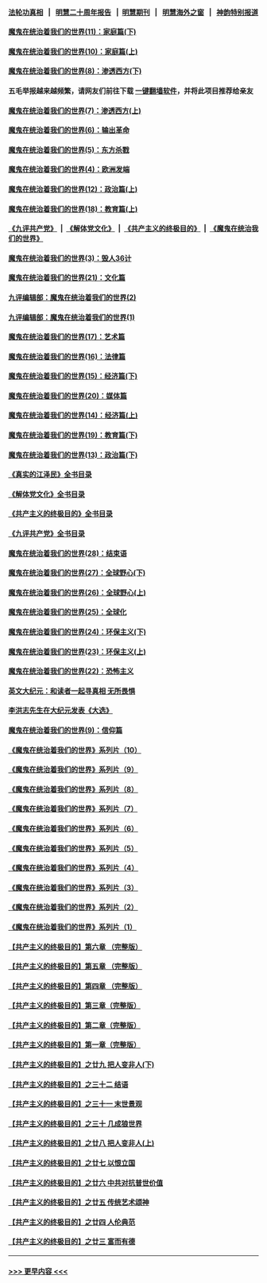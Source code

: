 #### [法轮功真相](https://github.com/gfw-breaker/truth/blob/master/README.md?t=0) &nbsp;&nbsp;|&nbsp;&nbsp; [明慧二十周年报告](https://github.com/gfw-breaker/mh-reports/blob/master/README.md?t=0) &nbsp;&nbsp;|&nbsp;&nbsp;[明慧期刊](https://github.com/gfw-breaker/mh-qikan) &nbsp;&nbsp;|&nbsp;&nbsp; [明慧海外之窗](https://github.com/gfw-breaker/mh-news/blob/master/README.md?t=0) &nbsp;&nbsp;|&nbsp;&nbsp; [神韵特别报道](https://github.com/gfw-breaker/mh-news/blob/master/shenyun.md?t=0)
#### [魔鬼在统治着我们的世界(11)：家庭篇(下)](../pages/nsc422/n10440961.md?t=12171750) 
#### [魔鬼在统治着我们的世界(10)：家庭篇(上)](../pages/nsc422/n10435448.md?t=12171750) 
#### [魔鬼在统治着我们的世界(8)：渗透西方(下)](../pages/nsc422/n10429603.md?t=12171750) 
#### 五毛举报越来越频繁，请网友们前往下载 [一键翻墙软件](https://github.com/gfw-breaker/ssr-accounts)，并将此项目推荐给亲友
#### [魔鬼在统治着我们的世界(7)：渗透西方(上)](../pages/nsc422/n10426013.md?t=12171750) 
#### [魔鬼在统治着我们的世界(6)：输出革命](../pages/nsc422/n10421536.md?t=12171750) 
#### [魔鬼在统治着我们的世界(5)：东方杀戮](../pages/nsc422/n10417707.md?t=12171750) 
#### [魔鬼在统治着我们的世界(4)：欧洲发端](../pages/nsc422/n10414890.md?t=12171750) 
#### [魔鬼在统治着我们的世界(12)：政治篇(上)](../pages/nsc422/n10444576.md?t=12171750) 
#### [魔鬼在统治着我们的世界(18)：教育篇(上)](../pages/nsc422/n10526970.md?t=12171750) 
#### [《九评共产党》](https://github.com/begood0513/9ping.md/blob/master/README.md) &nbsp;|&nbsp; [《解体党文化》](../../../../jtdwh.md/blob/master/README.md)  &nbsp;|&nbsp; [《共产主义的终极目的》](../../../../gczydzjmd.md/blob/master/README.md) &nbsp;|&nbsp; [《魔鬼在统治我们的世界》](../../../../mgztzwmdsj.md/blob/master/README.md) 
#### [魔鬼在统治着我们的世界(3)：毁人36计](../pages/nsc422/n10411583.md?t=12171750) 
#### [魔鬼在统治着我们的世界(21)：文化篇](../pages/nsc422/n10597706.md?t=12171750) 
#### [九评编辑部：魔鬼在统治着我们的世界(2)](../pages/nsc422/n10410036.md?t=12171750) 
#### [九评编辑部：魔鬼在统治着我们的世界(1)](../pages/nsc422/n10406825.md?t=12171750) 
#### [魔鬼在统治着我们的世界(17)：艺术篇](../pages/nsc422/n10499093.md?t=12171750) 
#### [魔鬼在统治着我们的世界(16)：法律篇](../pages/nsc422/n10485969.md?t=12171750) 
#### [魔鬼在统治着我们的世界(15)：经济篇(下)](../pages/nsc422/n10469975.md?t=12171750) 
#### [魔鬼在统治着我们的世界(20)：媒体篇](../pages/nsc422/n10586579.md?t=12171750) 
#### [魔鬼在统治着我们的世界(14)：经济篇(上)](../pages/nsc422/n10457370.md?t=12171750) 
#### [魔鬼在统治着我们的世界(19)：教育篇(下)](../pages/nsc422/n10564808.md?t=12171750) 
#### [魔鬼在统治着我们的世界(13)：政治篇(下)](../pages/nsc422/n10448270.md?t=12171750) 
#### [《真实的江泽民》全书目录](../pages/nsc422/n13721399.md?t=12171750) 
#### [《解体党文化》全书目录](../pages/nsc422/n13721157.md?t=12171750) 
#### [《共产主义的终极目的》全书目录](../pages/nsc422/n13721048.md?t=12171750) 
#### [《九评共产党》全书目录](../pages/nsc422/n13708085.md?t=12171750) 
#### [魔鬼在统治着我们的世界(28)：结束语](../pages/nsc422/n10936246.md?t=12171750) 
#### [魔鬼在统治着我们的世界(27)：全球野心(下)](../pages/nsc422/n10928319.md?t=12171750) 
#### [魔鬼在统治着我们的世界(26)：全球野心(上)](../pages/nsc422/n10900318.md?t=12171750) 
#### [魔鬼在统治着我们的世界(25)：全球化](../pages/nsc422/n10788205.md?t=12171750) 
#### [魔鬼在统治着我们的世界(24)：环保主义(下)](../pages/nsc422/n10695307.md?t=12171750) 
#### [魔鬼在统治着我们的世界(23)：环保主义(上)](../pages/nsc422/n10688613.md?t=12171750) 
#### [魔鬼在统治着我们的世界(22)：恐怖主义](../pages/nsc422/n10614727.md?t=12171750) 
#### [英文大纪元：和读者一起寻真相 无所畏惧](../pages/nsc422/n12542027.md?t=12171750) 
#### [李洪志先生在大纪元发表《大选》](../pages/nsc422/n12534746.md?t=12171750) 
#### [魔鬼在统治着我们的世界(9)：信仰篇](../pages/nsc422/n10432159.md?t=12171750) 
#### [《魔鬼在统治着我们的世界》系列片（10）](../pages/nsc422/n12292670.md?t=12171750) 
#### [《魔鬼在统治着我们的世界》系列片（9）](../pages/nsc422/n12290859.md?t=12171750) 
#### [《魔鬼在统治着我们的世界》系列片（8）](../pages/nsc422/n12287445.md?t=12171750) 
#### [《魔鬼在统治着我们的世界》系列片（7）](../pages/nsc422/n12283425.md?t=12171750) 
#### [《魔鬼在统治着我们的世界》系列片（6）](../pages/nsc422/n12282314.md?t=12171750) 
#### [《魔鬼在统治着我们的世界》系列片（5）](../pages/nsc422/n12281419.md?t=12171750) 
#### [《魔鬼在统治着我们的世界》系列片（4）](../pages/nsc422/n12274024.md?t=12171750) 
#### [《魔鬼在统治着我们的世界》系列片（3）](../pages/nsc422/n12271322.md?t=12171750) 
#### [《魔鬼在统治着我们的世界》系列片（2）](../pages/nsc422/n12269049.md?t=12171750) 
#### [《魔鬼在统治着我们的世界》系列片（1）](../pages/nsc422/n12267575.md?t=12171750) 
#### [【共产主义的终极目的】第六章 （完整版）](../pages/nsc422/n11428913.md?t=12171750) 
#### [【共产主义的终极目的】第五章 （完整版）](../pages/nsc422/n11428912.md?t=12171750) 
#### [【共产主义的终极目的】第四章 （完整版）](../pages/nsc422/n11428907.md?t=12171750) 
#### [【共产主义的终极目的】第三章（完整版）](../pages/nsc422/n11428848.md?t=12171750) 
#### [【共产主义的终极目的】第二章（完整版）](../pages/nsc422/n11428831.md?t=12171750) 
#### [【共产主义的终极目的】第一章（完整版）](../pages/nsc422/n11417651.md?t=12171750) 
#### [【共产主义的终极目的】之廿九 把人变非人(下)](../pages/nsc422/n11344140.md?t=12171750) 
#### [【共产主义的终极目的】之三十二 结语](../pages/nsc422/n11360535.md?t=12171750) 
#### [【共产主义的终极目的】之三十一 末世景观](../pages/nsc422/n11351129.md?t=12171750) 
#### [【共产主义的终极目的】之三十 几成狼世界](../pages/nsc422/n11348280.md?t=12171750) 
#### [【共产主义的终极目的】之廿八 把人变非人(上)](../pages/nsc422/n11340492.md?t=12171750) 
#### [【共产主义的终极目的】之廿七 以恨立国](../pages/nsc422/n11336944.md?t=12171750) 
#### [【共产主义的终极目的】之廿六 中共对抗普世价值](../pages/nsc422/n11324785.md?t=12171750) 
#### [【共产主义的终极目的】之廿五 传统艺术颂神](../pages/nsc422/n11296396.md?t=12171750) 
#### [【共产主义的终极目的】之廿四 人伦典范](../pages/nsc422/n11296397.md?t=12171750) 
#### [【共产主义的终极目的】之廿三 富而有德](../pages/nsc422/n11283598.md?t=12171750) 

----
#### [ >>> 更早内容 <<< ](../indexes/nsc422-earlier.md)
